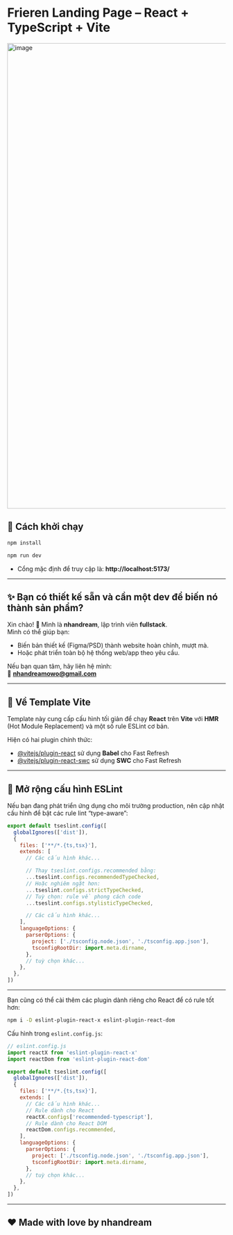 # Frieren Landing Page – React + TypeScript + Vite

<img width="1904" height="1071" alt="image" src="[https://github.com/user-attachments/assets/6c0ca0a4-68b6-486a-ba52-9c67f339bbcc](https://github.com/nhandream2008/profile-assets/blob/main/Screenshot%202025-10-03%20132713.png?raw=true)" />

## 🚀 Cách khởi chạy

```bash
npm install
```

```bash
npm run dev
```

- Cổng mặc định để truy cập là: **http://localhost:5173/**

---

## ✨ Bạn có thiết kế sẵn và cần một dev để biến nó thành sản phẩm?

Xin chào! 👋 Mình là **nhandream**, lập trình viên **fullstack**.  
Mình có thể giúp bạn:
- Biến bản thiết kế (Figma/PSD) thành website hoàn chỉnh, mượt mà.  
- Hoặc phát triển toàn bộ hệ thống web/app theo yêu cầu.  

Nếu bạn quan tâm, hãy liên hệ mình:  
📩 **nhandreamowo@gmail.com**

---

## 🧩 Về Template Vite

Template này cung cấp cấu hình tối giản để chạy **React** trên **Vite** với **HMR** (Hot Module Replacement) và một số rule ESLint cơ bản.

Hiện có hai plugin chính thức:

- [@vitejs/plugin-react](https://github.com/vitejs/vite-plugin-react/tree/main/packages/plugin-react) sử dụng **Babel** cho Fast Refresh  
- [@vitejs/plugin-react-swc](https://github.com/vitejs/vite-plugin-react/tree/main/packages/plugin-react-swc) sử dụng **SWC** cho Fast Refresh  

---

## 🧠 Mở rộng cấu hình ESLint

Nếu bạn đang phát triển ứng dụng cho môi trường production, nên cập nhật cấu hình để bật các rule lint “type-aware”:

```js
export default tseslint.config([
  globalIgnores(['dist']),
  {
    files: ['**/*.{ts,tsx}'],
    extends: [
      // Các cấu hình khác...

      // Thay tseslint.configs.recommended bằng:
      ...tseslint.configs.recommendedTypeChecked,
      // Hoặc nghiêm ngặt hơn:
      ...tseslint.configs.strictTypeChecked,
      // Tuỳ chọn: rule về phong cách code
      ...tseslint.configs.stylisticTypeChecked,

      // Các cấu hình khác...
    ],
    languageOptions: {
      parserOptions: {
        project: ['./tsconfig.node.json', './tsconfig.app.json'],
        tsconfigRootDir: import.meta.dirname,
      },
      // tuỳ chọn khác...
    },
  },
])
```

---

Bạn cũng có thể cài thêm các plugin dành riêng cho React để có rule tốt hơn:

```bash
npm i -D eslint-plugin-react-x eslint-plugin-react-dom
```

Cấu hình trong `eslint.config.js`:

```js
// eslint.config.js
import reactX from 'eslint-plugin-react-x'
import reactDom from 'eslint-plugin-react-dom'

export default tseslint.config([
  globalIgnores(['dist']),
  {
    files: ['**/*.{ts,tsx}'],
    extends: [
      // Các cấu hình khác...
      // Rule dành cho React
      reactX.configs['recommended-typescript'],
      // Rule dành cho React DOM
      reactDom.configs.recommended,
    ],
    languageOptions: {
      parserOptions: {
        project: ['./tsconfig.node.json', './tsconfig.app.json'],
        tsconfigRootDir: import.meta.dirname,
      },
      // tuỳ chọn khác...
    },
  },
])
```

---

## ❤️ Made with love by nhandream
